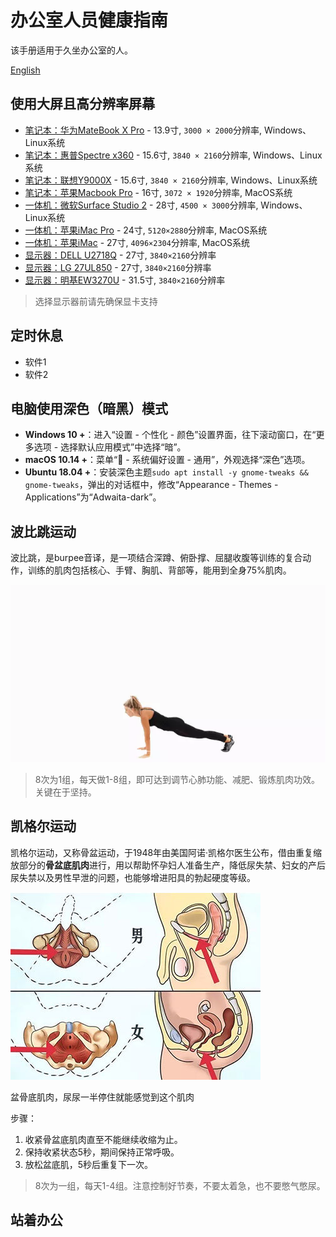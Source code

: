 # 办公室人员健康指南

该手册适用于久坐办公室的人。

[English](README.md)

## 使用大屏且高分辨率屏幕

- [笔记本：华为MateBook X Pro]() - 13.9寸, `3000 × 2000`分辨率, Windows、Linux系统
- [笔记本：惠普Spectre x360]() - 15.6寸, `3840 × 2160`分辨率, Windows、Linux系统
- [笔记本：联想Y9000X]() - 15.6寸, `3840 × 2160`分辨率, Windows、Linux系统
- [笔记本：苹果Macbook Pro]() - 16寸, `3072 × 1920`分辨率, MacOS系统  
- [一体机：微软Surface Studio 2]() - 28寸, `4500 × 3000`分辨率, Windows、Linux系统
- [一体机：苹果iMac Pro]() - 24寸, `5120×2880`分辨率, MacOS系统
- [一体机：苹果iMac]() - 27寸, `4096×2304`分辨率, MacOS系统  
- [显示器：DELL U2718Q]() - 27寸, `3840×2160`分辨率
- [显示器：LG 27UL850]() - 27寸, `3840×2160`分辨率
- [显示器：明基EW3270U]() - 31.5寸, `3840×2160`分辨率

> 选择显示器前请先确保显卡支持

## 定时休息
- 软件1
- 软件2

## 电脑使用深色（暗黑）模式
- **Windows 10 +**：进入“设置 - 个性化 - 颜色”设置界面，往下滚动窗口，在“更多选项 - 选择默认应用模式”中选择“暗”。
- **macOS 10.14 +**：菜单“ - 系统偏好设置 - 通用”，外观选择“深色”选项。
- **Ubuntu 18.04 +**：安装深色主题`sudo apt install -y gnome-tweaks && gnome-tweaks`，弹出的对话框中，修改“Appearance - Themes - Applications”为“Adwaita-dark”。


## 波比跳运动
波比跳，是burpee音译，是一项结合深蹲、俯卧撑、屈腿收腹等训练的复合动作，训练的肌肉包括核心、手臂、胸肌、背部等，能用到全身75%肌肉。

![](pobee.webp)

> 8次为1组，每天做1-8组，即可达到调节心肺功能、减肥、锻炼肌肉功效。关键在于坚持。

## 凯格尔运动
凯格尔运动，又称骨盆运动，于1948年由美国阿诺·凯格尔医生公布，借由重复缩放部分的**骨盆底肌肉**进行，用以帮助怀孕妇人准备生产，降低尿失禁、妇女的产后尿失禁以及男性早泄的问题，也能够增进阳具的勃起硬度等级。

![](pelvic_anatomy.jpg)

盆骨底肌肉，尿尿一半停住就能感觉到这个肌肉

步骤：
1. 收紧骨盆底肌肉直至不能继续收缩为止。
2. 保持收紧状态5秒，期间保持正常呼吸。
3. 放松盆底肌，5秒后重复下一次。

> 8次为一组，每天1-4组。注意控制好节奏，不要太着急，也不要憋气憋尿。

## 站着办公


